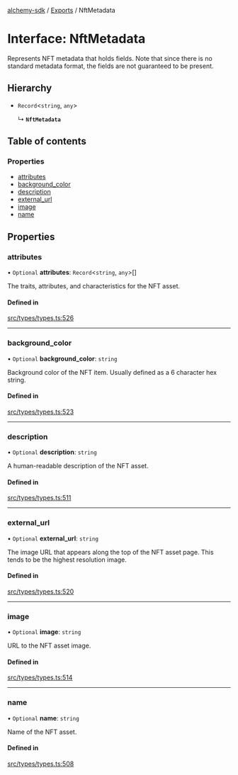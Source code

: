 [alchemy-sdk](../README.md) / [Exports](../modules.md) / NftMetadata

# Interface: NftMetadata

Represents NFT metadata that holds fields. Note that since there is no
standard metadata format, the fields are not guaranteed to be present.

## Hierarchy

- `Record`<`string`, `any`\>

  ↳ **`NftMetadata`**

## Table of contents

### Properties

- [attributes](NftMetadata.md#attributes)
- [background\_color](NftMetadata.md#background_color)
- [description](NftMetadata.md#description)
- [external\_url](NftMetadata.md#external_url)
- [image](NftMetadata.md#image)
- [name](NftMetadata.md#name)

## Properties

### attributes

• `Optional` **attributes**: `Record`<`string`, `any`\>[]

The traits, attributes, and characteristics for the NFT asset.

#### Defined in

[src/types/types.ts:526](https://github.com/alchemyplatform/alchemy-sdk-js/blob/340ad5a/src/types/types.ts#L526)

___

### background\_color

• `Optional` **background\_color**: `string`

Background color of the NFT item. Usually defined as a 6 character hex string.

#### Defined in

[src/types/types.ts:523](https://github.com/alchemyplatform/alchemy-sdk-js/blob/340ad5a/src/types/types.ts#L523)

___

### description

• `Optional` **description**: `string`

A human-readable description of the NFT asset.

#### Defined in

[src/types/types.ts:511](https://github.com/alchemyplatform/alchemy-sdk-js/blob/340ad5a/src/types/types.ts#L511)

___

### external\_url

• `Optional` **external\_url**: `string`

The image URL that appears along the top of the NFT asset page. This tends
to be the highest resolution image.

#### Defined in

[src/types/types.ts:520](https://github.com/alchemyplatform/alchemy-sdk-js/blob/340ad5a/src/types/types.ts#L520)

___

### image

• `Optional` **image**: `string`

URL to the NFT asset image.

#### Defined in

[src/types/types.ts:514](https://github.com/alchemyplatform/alchemy-sdk-js/blob/340ad5a/src/types/types.ts#L514)

___

### name

• `Optional` **name**: `string`

Name of the NFT asset.

#### Defined in

[src/types/types.ts:508](https://github.com/alchemyplatform/alchemy-sdk-js/blob/340ad5a/src/types/types.ts#L508)
